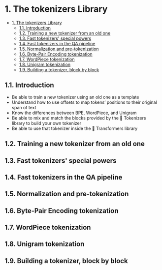# 1. The tokenizers Library

- [1. The tokenizers Library](#1-the-tokenizers-library)
  - [1.1. Introduction](#11-introduction)
  - [1.2. Training a new tokenizer from an old one](#12-training-a-new-tokenizer-from-an-old-one)
  - [1.3. Fast tokenizers' special powers](#13-fast-tokenizers-special-powers)
  - [1.4. Fast tokenizers in the QA pipeline](#14-fast-tokenizers-in-the-qa-pipeline)
  - [1.5. Normalization and pre-tokenization](#15-normalization-and-pre-tokenization)
  - [1.6. Byte-Pair Encoding tokenization](#16-byte-pair-encoding-tokenization)
  - [1.7. WordPiece tokenization](#17-wordpiece-tokenization)
  - [1.8. Unigram tokenization](#18-unigram-tokenization)
  - [1.9. Building a tokenizer, block by block](#19-building-a-tokenizer-block-by-block)

## 1.1. Introduction 
- Be able to train a new tokenizer using an old one as a template
- Understand how to use offsets to map tokens’ positions to their original span of text
- Know the differences between BPE, WordPiece, and Unigram
- Be able to mix and match the blocks provided by the 🤗 Tokenizers library to build your own tokenizer
- Be able to use that tokenizer inside the 🤗 Transformers library
## 1.2. Training a new tokenizer from an old one

## 1.3. Fast tokenizers' special powers

## 1.4. Fast tokenizers in the QA pipeline

## 1.5. Normalization and pre-tokenization

## 1.6. Byte-Pair Encoding tokenization

## 1.7. WordPiece tokenization

## 1.8. Unigram tokenization

## 1.9. Building a tokenizer, block by block

